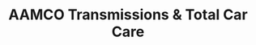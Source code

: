 ---
title: "AAMCO Transmissions & Total Car Care"
url: /middletown/aamco-transmissions-and-total-car-care/
shop: car repair
---